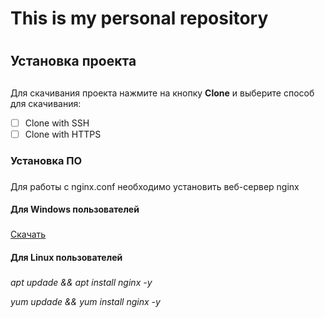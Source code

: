 # This is my personal repository <h1> 
## Установка проекта <h2> 
 Для скачивания проекта нажмите на кнопку **Clone** и выберите способ для скачивания:
 - [ ] Clone with SSH
 - [ ] Clone with HTTPS
### Установка ПО <h3> 
 Для работы с nginx.conf необходимо установить веб-сервер nginx
 #### Для Windows пользователей <h3>
 [Скачать](https://nginx.org/ru/download.html)
 #### Для Linux пользователей <h3>
 *apt updade && apt install nginx -y*
 
 *yum updade && yum install nginx -y*


